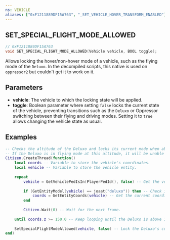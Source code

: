 ```yaml
---
ns: VEHICLE
aliases: ["0xF1211889DF15A763", "_SET_VEHICLE_HOVER_TRANSFORM_ENABLED"]
---
```

## SET_SPECIAL_FLIGHT_MODE_ALLOWED

```c
// 0xF1211889DF15A763
void SET_SPECIAL_FLIGHT_MODE_ALLOWED(Vehicle vehicle, BOOL toggle);
```

Allows locking the hover/non-hover mode of a vehicle, such as the flying mode of the `Deluxo`. In the decompiled scripts, this native is used on `oppressor2` but couldn't get it to work on it.

## Parameters
* **vehicle**: The vehicle to which the locking state will be applied.
* **toggle**: Boolean parameter where setting `false` locks the current state of the vehicle, preventing transitions such as the `Deluxo` or Oppressor switching between their flying and driving modes. Setting it to `true` allows changing the vehicle state as usual.

## Examples
```lua
-- Checks the altitude of the Deluxo and locks its current mode when above 150 meters.
-- If the Deluxo is in flying mode at this altitude, it will be unable to switch to driving mode, and vice versa.
Citizen.CreateThread(function()
    local coords -- Variable to store the vehicle's coordinates.
    local vehicle -- Variable to store the vehicle entity.
    
    repeat
        vehicle = GetVehiclePedIsIn(PlayerPedId(), false) -- Get the vehicle the player is currently in.
        
        if (GetEntityModel(vehicle) == joaat("deluxo")) then -- Check if the vehicle is a Deluxo.
            coords = GetEntityCoords(vehicle) -- Get the current coordinates of the vehicle.
        end
        
        Citizen.Wait(0) -- Wait for the next frame.
        
    until coords.z >= 150.0 -- Keep looping until the Deluxo is above 150 meters.
    
    SetSpecialFlightModeAllowed(vehicle, false) -- Lock the Deluxo's current mode (flying or driving).
end)
```